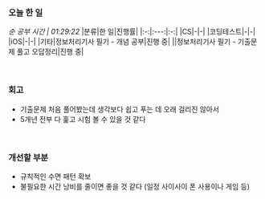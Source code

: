 ### 오늘 한 일
_순 공부 시간 | 01:29:22_
|분류|한 일|진행률|
|:-:|:---:|:-:|
|CS|-|-|
|코딩테스트|-|-|
|iOS|-|-|
|기타|정보처리기사 필기 - 개념 공부|진행 중|
||정보처리기사 필기 - 기출문제 풀고 오답정리|진행 중|

<br>

### 회고
- 기출문제 처음 풀어봤는데 생각보다 쉽고 푸는 데 오래 걸리진 않아서
- 5개년 전부 다 훑고 시험 볼 수 있을 것 같다

<br>

### 개선할 부분
- 규칙적인 수면 패턴 확보
- 불필요한 시간 낭비를 줄이면 좋을 것 같다 (일정 사이사이 폰 사용이나 게임 등)
